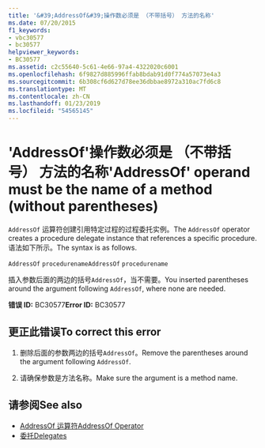 ```yaml
---
title: '&#39;AddressOf&#39;操作数必须是 （不带括号） 方法的名称'
ms.date: 07/20/2015
f1_keywords:
- vbc30577
- bc30577
helpviewer_keywords:
- BC30577
ms.assetid: c2c55640-5c61-4e66-97a4-4322020c6001
ms.openlocfilehash: 6f9827d885996ffab8bdab91d0f774a57073e4a3
ms.sourcegitcommit: 6b308cf6d627d78ee36dbbae8972a310ac7fd6c8
ms.translationtype: MT
ms.contentlocale: zh-CN
ms.lasthandoff: 01/23/2019
ms.locfileid: "54565145"
---
```

# <a name="39addressof39-operand-must-be-the-name-of-a-method-without-parentheses"></a><span data-ttu-id="d4908-102">&#39;AddressOf&#39;操作数必须是 （不带括号） 方法的名称</span><span class="sxs-lookup"><span data-stu-id="d4908-102">&#39;AddressOf&#39; operand must be the name of a method (without parentheses)</span></span>
<span data-ttu-id="d4908-103">`AddressOf` 运算符创建引用特定过程的过程委托实例。</span><span class="sxs-lookup"><span data-stu-id="d4908-103">The `AddressOf` operator creates a procedure delegate instance that references a specific procedure.</span></span> <span data-ttu-id="d4908-104">语法如下所示。</span><span class="sxs-lookup"><span data-stu-id="d4908-104">The syntax is as follows.</span></span>  
  
 <span data-ttu-id="d4908-105">`AddressOf` `procedurename`</span><span class="sxs-lookup"><span data-stu-id="d4908-105">`AddressOf` `procedurename`</span></span>  
  
 <span data-ttu-id="d4908-106">插入参数后面的两边的括号`AddressOf`，当不需要。</span><span class="sxs-lookup"><span data-stu-id="d4908-106">You inserted parentheses around the argument following `AddressOf`, where none are needed.</span></span>  
  
 <span data-ttu-id="d4908-107">**错误 ID:** BC30577</span><span class="sxs-lookup"><span data-stu-id="d4908-107">**Error ID:** BC30577</span></span>  
  
## <a name="to-correct-this-error"></a><span data-ttu-id="d4908-108">更正此错误</span><span class="sxs-lookup"><span data-stu-id="d4908-108">To correct this error</span></span>  
  
1.  <span data-ttu-id="d4908-109">删除后面的参数两边的括号`AddressOf`。</span><span class="sxs-lookup"><span data-stu-id="d4908-109">Remove the parentheses around the argument following `AddressOf`.</span></span>  
  
2.  <span data-ttu-id="d4908-110">请确保参数是方法名称。</span><span class="sxs-lookup"><span data-stu-id="d4908-110">Make sure the argument is a method name.</span></span>  
  
## <a name="see-also"></a><span data-ttu-id="d4908-111">请参阅</span><span class="sxs-lookup"><span data-stu-id="d4908-111">See also</span></span>
- [<span data-ttu-id="d4908-112">AddressOf 运算符</span><span class="sxs-lookup"><span data-stu-id="d4908-112">AddressOf Operator</span></span>](../../../visual-basic/language-reference/operators/addressof-operator.md)
- [<span data-ttu-id="d4908-113">委托</span><span class="sxs-lookup"><span data-stu-id="d4908-113">Delegates</span></span>](../../../visual-basic/programming-guide/language-features/delegates/index.md)
